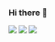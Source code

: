 ### Hi there 👋

<!--
**jo-sol/jo-sol** is a ✨ _special_ ✨ repository because its `README.md` (this file) appears on your GitHub profile.

Here are some ideas to get you started:

- 🔭 I’m currently working on ...
- 🌱 I’m currently learning ...
- 👯 I’m looking to collaborate on ...
- 🤔 I’m looking for help with ...
- 💬 Ask me about ...
- 📫 How to reach me: ...
- 😄 Pronouns: ...
- ⚡ Fun fact: ...
-->


<a href="링크" target="_blank"><img src="https://img.shields.io/badge/Portfolio-00AFAA?style=plastic&logo=Ghostery&logoColor=white"/></a>
<a href="mailto:zoixssm@gmail.com" target="_blank"><img src="https://img.shields.io/badge/zoixssm@gmail.com-EA4335?style=plastic&logo=gmail&logoColor=white"/></a>
<a href="https://github.com/jo-sol" target="_blank"><img src="https://img.shields.io/badge/Github-181717?style=plastic&logo=github&logoColor=white"/></a>

<!-- 뱃지 업데이트 중 -->
